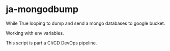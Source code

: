 ja-mongodbump
==============

While True looping to dump and send a mongo databases to google bucket.

Working with env variables.

This script is part a CI/CD DevOps pipeline.
